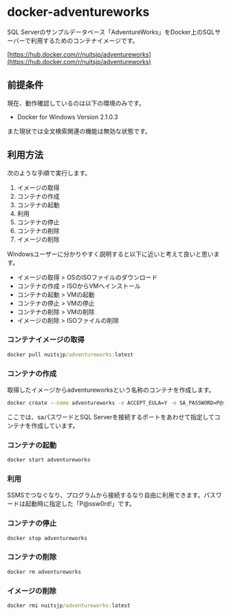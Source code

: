 # docker-adventureworks

SQL Serverのサンプルデータベース「AdventureWorks」をDocker上のSQLサーバーで利用するためのコンテナイメージです。

[https://hub.docker.com/r/nuitsjp/adventureworks](https://hub.docker.com/r/nuitsjp/adventureworks)

## 前提条件

現在、動作確認しているのは以下の環境のみです。

- Docker for Windows Version 2.1.0.3

また現状では全文検索関連の機能は無効な状態です。

## 利用方法

次のような手順で実行します。

1. イメージの取得
2. コンテナの作成
3. コンテナの起動
4. 利用
5. コンテナの停止
6. コンテナの削除
7. イメージの削除

Windowsユーザーに分かりやすく説明すると以下に近いと考えて良いと思います。

- イメージの取得 > OSのISOファイルのダウンロード
- コンテナの作成 > ISOからVMへインストール
- コンテナの起動 > VMの起動
- コンテナの停止 > VMの停止
- コンテナの削除 > VMの削除
- イメージの削除 > ISOファイルの削除

### コンテナイメージの取得

```cmd
docker pull nuitsjp/adventureworks:latest
```

### コンテナの作成

取得したイメージからadventureworksという名称のコンテナを作成します。

```cmd
docker create --name adventureworks -e ACCEPT_EULA=Y -e SA_PASSWORD=P@ssw0rd! -p 1433:1433 nuitsjp/adventureworks:latest
```

ここでは、saパスワードとSQL Serverを接続するポートをあわせて指定してコンテナを作成しています。

### コンテナの起動

```cmd
docker start adventureworks
```

### 利用

SSMSでつなぐなり、プログラムから接続するなり自由に利用できます。パスワードは起動時に指定した「P@ssw0rd!」です。

### コンテナの停止

```cmd
docker stop adventureworks
```

### コンテナの削除

```cmd
docker rm adventureworks
```

### イメージの削除

```cmd
docker rmi nuitsjp/adventureworks:latest
```
